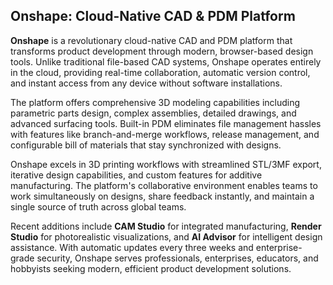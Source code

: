 ## Onshape: Cloud-Native CAD & PDM Platform

**Onshape** is a revolutionary cloud-native CAD and PDM platform that transforms product development through modern, browser-based design tools. Unlike traditional file-based CAD systems, Onshape operates entirely in the cloud, providing real-time collaboration, automatic version control, and instant access from any device without software installations.

The platform offers comprehensive 3D modeling capabilities including parametric parts design, complex assemblies, detailed drawings, and advanced surfacing tools. Built-in PDM eliminates file management hassles with features like branch-and-merge workflows, release management, and configurable bill of materials that stay synchronized with designs.

Onshape excels in 3D printing workflows with streamlined STL/3MF export, iterative design capabilities, and custom features for additive manufacturing. The platform's collaborative environment enables teams to work simultaneously on designs, share feedback instantly, and maintain a single source of truth across global teams.

Recent additions include **CAM Studio** for integrated manufacturing, **Render Studio** for photorealistic visualizations, and **AI Advisor** for intelligent design assistance. With automatic updates every three weeks and enterprise-grade security, Onshape serves professionals, enterprises, educators, and hobbyists seeking modern, efficient product development solutions.